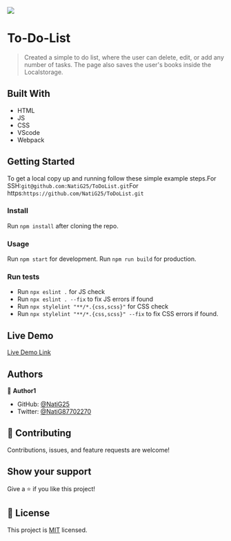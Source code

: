 ![](https://img.shields.io/badge/Microverse-blueviolet)

# To-Do-List

> Created a simple to do list, where the user can delete, edit, or add any number of tasks. The page also saves the user's books inside the Localstorage.


## Built With

- HTML
- JS
- CSS
- VScode
- Webpack

## Getting Started

To get a local copy up and running follow these simple example steps.For SSH:`git@github.com:NatiG25/ToDoList.git`For https:`https://github.com/NatiG25/ToDoList.git`

### Install
Run `npm install` after cloning the repo.

### Usage
Run `npm start` for development. Run `npm run build` for production. 

### Run tests
- Run `npx eslint .` for JS check
- Run `npx eslint . --fix` to fix JS errors if found
- Run `npx stylelint "**/*.{css,scss}"` for CSS check
- Run `npx stylelint "**/*.{css,scss}" --fix` to fix CSS errors if found.

## Live Demo

[Live Demo Link](https://natig25.github.io/ToDoList/
)

## Authors

👤 **Author1**

- GitHub: [@NatiG25](https://github.com/NatiG25)
- Twitter: [@NatiG87702270](https://twitter.com/NatiG87702270)

## 🤝 Contributing

Contributions, issues, and feature requests are welcome!

## Show your support

Give a ⭐️ if you like this project!

## 📝 License

This project is [MIT](./MIT.md) licensed.
